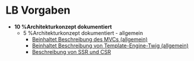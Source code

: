 # LB Vorgaben

- **10 %Architekturkonzept dokumentiert**
    - 5 %Architekturkonzept dokumentiert - allgemein
        - [Beinhaltet Beschreibung des MVCs (allgemein)](MD/MVC.md)
        - [Beinhaltet Beschreibung von Template-Engine-Twig (allgemein)](MD/TWIG.md)
        - [Beschreibung von SSR und CSR](MD/CSRUNDSSR.md)
